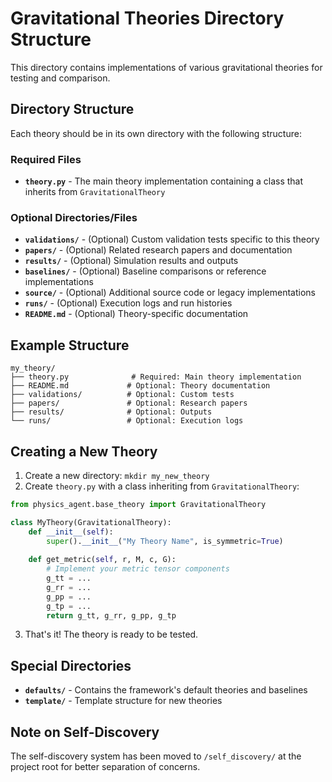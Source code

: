 # Gravitational Theories Directory Structure

This directory contains implementations of various gravitational theories for testing and comparison.

## Directory Structure

Each theory should be in its own directory with the following structure:

### Required Files

- **`theory.py`** - The main theory implementation containing a class that inherits from `GravitationalTheory`

### Optional Directories/Files

- **`validations/`** - (Optional) Custom validation tests specific to this theory
- **`papers/`** - (Optional) Related research papers and documentation
- **`results/`** - (Optional) Simulation results and outputs
- **`baselines/`** - (Optional) Baseline comparisons or reference implementations
- **`source/`** - (Optional) Additional source code or legacy implementations
- **`runs/`** - (Optional) Execution logs and run histories
- **`README.md`** - (Optional) Theory-specific documentation

## Example Structure

```
my_theory/
├── theory.py              # Required: Main theory implementation
├── README.md             # Optional: Theory documentation
├── validations/          # Optional: Custom tests
├── papers/               # Optional: Research papers
├── results/              # Optional: Outputs
└── runs/                 # Optional: Execution logs
```

## Creating a New Theory

1. Create a new directory: `mkdir my_new_theory`
2. Create `theory.py` with a class inheriting from `GravitationalTheory`:

```python
from physics_agent.base_theory import GravitationalTheory

class MyTheory(GravitationalTheory):
    def __init__(self):
        super().__init__("My Theory Name", is_symmetric=True)
    
    def get_metric(self, r, M, c, G):
        # Implement your metric tensor components
        g_tt = ...
        g_rr = ...
        g_pp = ...
        g_tp = ...
        return g_tt, g_rr, g_pp, g_tp
```

3. That's it! The theory is ready to be tested.

## Special Directories

- **`defaults/`** - Contains the framework's default theories and baselines
- **`template/`** - Template structure for new theories

## Note on Self-Discovery

The self-discovery system has been moved to `/self_discovery/` at the project root for better separation of concerns. 